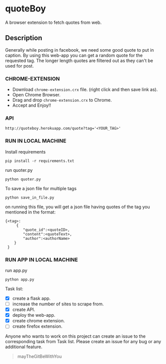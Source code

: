 # quoteBoy
A browser extension to fetch quotes from web.

## Description
Generally while posting in facebook, we need some good quote to put in caption.
By using this web-app you can get a random quote for the requested tag.
The longer length quotes are filtered out as they can't be used for post.

### CHROME-EXTENSION

+ Download `chrome-extension.crx` file. (right click and then save link as).
+ Open Chrome Browser.
+ Drag and drop `chrome-extension.crx` to Chrome.
+ Accept and Enjoy!!


### API

`http://quoteboy.herokuapp.com/quote?tag='<YOUR_TAG>'`

### RUN IN LOCAL MACHINE

Install requirements

`pip install -r requirements.txt`
    
 run quoter.py
 
`python quoter.py`
 
 To save a json file for multiple tags
 
`python save_in_file.py`

on running this file, you will get a json file having quotes of the tag you mentioned in the format:
```
{<tag>:
     {  
        "quote_id":<quoteID>,
        "content":<quoteText>,
        "author":<authorName>
    }
 }
 ```

### RUN APP IN LOCAL MACHINE

run app.py 

`python app.py`

Task list:

- [X] create a flask app.
- [ ] increase the number of sites to scrape from.
- [X] create API.
- [X] deploy the web-app.
- [X] create chrome extension.
- [ ] create firefox extension.

Anyone who wants to work on this project can create an issue to the corresponding task from Task list.
Please create an issue for any bug or any additional feature.

>mayTheGitBeWithYou
